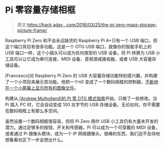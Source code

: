 # Pi 零容量存储相框

> 原文:[https://hack aday . com/2016/03/25/the-pi-zero-mass-storage-picture-frame/](https://hackaday.com/2016/03/25/the-pi-zero-mass-storage-picture-frame/)

Raspberry Pi Zero 和不会永远缺货的 Raspberry Pi A+只有一个 USB 端口，但这个端口背后有很多功能。这是一个 OTG USB 端口，就像你的智能手机上的 USB 端口一样，这个小插头可以成为任何类型的 USB 设备。将 Pi 转换为 USB 小工具可以让它成为串行连接、MIDI 设备、音频源或接收器，或者 USB 大容量存储设备。

[Francesco]对 Raspberry Pi Zero 的 USB 大容量存储功能特别感兴趣，并构建了一个小项目来展示其功能。他把一个π0 变成了一个数码相框的控制器，[不断地在一个小屏幕上显示所有的图像文件](http://garagetech.tips/pizero-on-digital-frame/)。

构建从[ [Andrew Mulholland]的 Pi 零 OTG 模式指南](https://gist.github.com/gbaman/4c1345c0c4d6d82149d4)开始，只做了一些修改。当 Pi 插入 PC 时，它会自动变成 100 兆字节的 USB 存储设备。无论如何，你不需要在数码相框上有那么多空间。

虽然设置一个数码相框很容易，但将 Pi Zero 用作 USB 小工具仍有大量未开发的潜力。通过足够多的按钮、开关和传感器，Pi 可以成为一个可穿戴的 MIDI 设备，或者通过 Pi 摄像头模块，成为一个 IP 网络摄像头。很棒的东西，我们迫不及待地想看看社区下一步会想出什么。